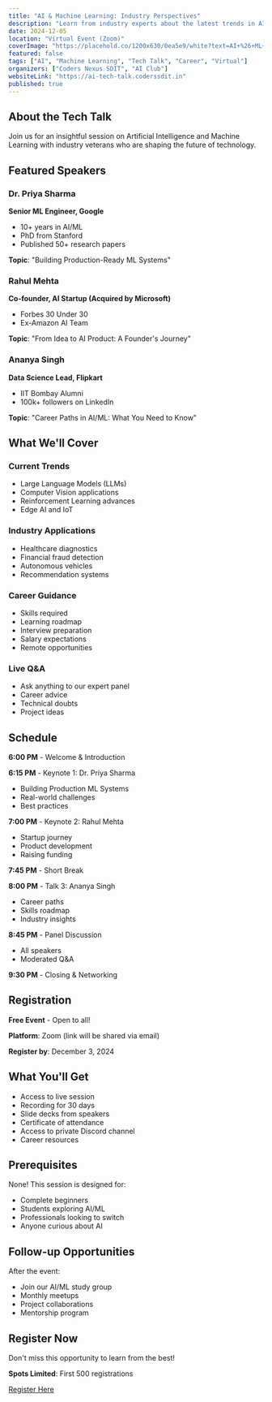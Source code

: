 ```yaml
---
title: "AI & Machine Learning: Industry Perspectives"
description: "Learn from industry experts about the latest trends in AI/ML and career opportunities in this exciting field."
date: 2024-12-05
location: "Virtual Event (Zoom)"
coverImage: "https://placehold.co/1200x630/0ea5e9/white?text=AI+%26+ML+Tech+Talk"
featured: false
tags: ["AI", "Machine Learning", "Tech Talk", "Career", "Virtual"]
organizers: ["Coders Nexus SDIT", "AI Club"]
websiteLink: "https://ai-tech-talk.coderssdit.in"
published: true
---
```


## About the Tech Talk

Join us for an insightful session on Artificial Intelligence and Machine Learning with industry veterans who are shaping the future of technology.

## Featured Speakers

### Dr. Priya Sharma
**Senior ML Engineer, Google**
- 10+ years in AI/ML
- PhD from Stanford
- Published 50+ research papers

**Topic**: "Building Production-Ready ML Systems"

### Rahul Mehta
**Co-founder, AI Startup (Acquired by Microsoft)**
- Forbes 30 Under 30
- Ex-Amazon AI Team

**Topic**: "From Idea to AI Product: A Founder's Journey"

### Ananya Singh
**Data Science Lead, Flipkart**
- IIT Bombay Alumni
- 100k+ followers on LinkedIn

**Topic**: "Career Paths in AI/ML: What You Need to Know"

## What We'll Cover

### Current Trends
- Large Language Models (LLMs)
- Computer Vision applications
- Reinforcement Learning advances
- Edge AI and IoT

### Industry Applications
- Healthcare diagnostics
- Financial fraud detection
- Autonomous vehicles
- Recommendation systems

### Career Guidance
- Skills required
- Learning roadmap
- Interview preparation
- Salary expectations
- Remote opportunities

### Live Q&A
- Ask anything to our expert panel
- Career advice
- Technical doubts
- Project ideas

## Schedule

**6:00 PM** - Welcome & Introduction

**6:15 PM** - Keynote 1: Dr. Priya Sharma
- Building Production ML Systems
- Real-world challenges
- Best practices

**7:00 PM** - Keynote 2: Rahul Mehta
- Startup journey
- Product development
- Raising funding

**7:45 PM** - Short Break

**8:00 PM** - Talk 3: Ananya Singh
- Career paths
- Skills roadmap
- Industry insights

**8:45 PM** - Panel Discussion
- All speakers
- Moderated Q&A

**9:30 PM** - Closing & Networking

## Registration

**Free Event** - Open to all!

**Platform**: Zoom (link will be shared via email)

**Register by**: December 3, 2024

## What You'll Get

- Access to live session
- Recording for 30 days
- Slide decks from speakers
- Certificate of attendance
- Access to private Discord channel
- Career resources

## Prerequisites

None! This session is designed for:
- Complete beginners
- Students exploring AI/ML
- Professionals looking to switch
- Anyone curious about AI

## Follow-up Opportunities

After the event:
- Join our AI/ML study group
- Monthly meetups
- Project collaborations
- Mentorship program

## Register Now

Don't miss this opportunity to learn from the best!

**Spots Limited**: First 500 registrations

[Register Here](https://zoom.us/meeting/register/your-link)